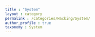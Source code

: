 ```yaml
---
title : "System"
layout : category
permalink : /categories/Hacking/System/
author_profile : true
taxonomy : System
---
```

